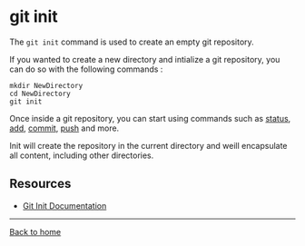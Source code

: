 # git init

The `git init` command is used to create an empty git repository.

If you wanted to create a new directory and intialize a git repository, you can do so with the following commands :
```
mkdir NewDirectory
cd NewDirectory
git init
```
Once inside a git repository, you can start using commands such as
[status](./Status.md),
[add](./Add.md),
[commit](./Commit.md),
[push](./Push.md)
and more.

Init will create the repository in the current directory and weill encapsulate all content, including other directories.
## Resources
- [Git Init Documentation](https://git-scm.com/docs/git-init)

---

[Back to home](../README.md)